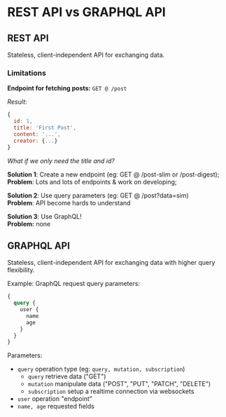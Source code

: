 # REST API vs GRAPHQL API

## REST API

Stateless, client-independent API for exchanging data.

### Limitations

**Endpoint for fetching posts:** `GET @ /post`

*Result*:

```js
{
  id: 1,
  title: 'First Post',
  content: '...',
  creator: {...}
}
```

*What if we only need the title and id?*

**Solution 1**: Create a new endpoint (eg: GET @ /post-slim or /post-digest);  
**Problem**: Lots and lots of endpoints & work on developing;

**Solution 2**: Use query parameters (eg: GET @ /post?data=sim)  
**Problem**: API become hards to understand

**Solution 3**: Use GraphQL!  
**Problem:** none

## GRAPHQL API

Stateless, client-independent API for exchanging data with higher query flexibility.

Example: GraphQL request query parameters:

```graphql
{
  query {
    user {
      name
      age
    }
  }
}
```

Parameters:

- `query` operation type (eg: `query, mutation, subscription`)  
  - `query` retrieve data ("GET")
  - `mutation` manipulate data ("POST", "PUT", "PATCH", "DELETE")
  - `subscription` setup a realtime connection via websockets
- `user` operation "endpoint"
- `name, age` requested fields
